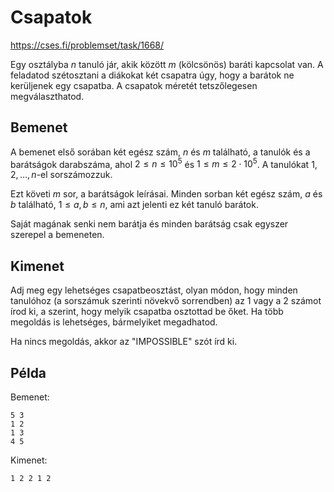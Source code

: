 # Csapatok

https://cses.fi/problemset/task/1668/

Egy osztályba $n$ tanuló jár, akik között $m$ (kölcsönös) baráti kapcsolat van. A feladatod szétosztani a diákokat két csapatra úgy, hogy a barátok ne kerüljenek egy csapatba. A csapatok méretét tetszőlegesen megválaszthatod.

## Bemenet

A bemenet első sorában két egész szám, $n$ és $m$ található, a tanulók és a barátságok darabszáma, ahol $2 \le n \le 10^5$ és $1 \le m \le 2 \cdot 10^5$. A tanulókat $1,2,\dots,n$-el sorszámozzuk.

Ezt követi $m$ sor, a barátságok leírásai. Minden sorban két egész szám, $a$ és $b$ található, $1 \le a,b \le n$, ami azt jelenti ez két tanuló barátok.

Saját magának senki nem barátja és minden barátság csak egyszer szerepel a bemeneten.

## Kimenet

Adj meg egy lehetséges csapatbeosztást, olyan módon, hogy minden tanulóhoz (a sorszámuk szerinti növekvő sorrendben) az $1$ vagy a $2$ számot írod ki, a szerint, hogy melyik csapatba osztottad be őket. Ha több megoldás is lehetséges, bármelyiket megadhatod.

Ha nincs megoldás, akkor az "IMPOSSIBLE" szót írd ki.

## Példa

Bemenet:
```
5 3
1 2
1 3
4 5
```

Kimenet:
```
1 2 2 1 2
```